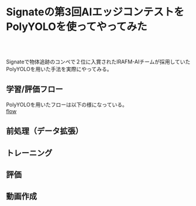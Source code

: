# Signateの第3回AIエッジコンテストをPolyYOLOを使ってやってみた
<br>
<br>

Signateで物体追跡のコンペで２位に入賞されたIRAFM-AIチームが採用していたPolyYOLOを用いた手法を実際にやってみる。

## 学習/評価フロー
PolyYOLOを用いたフローは以下の様になっている。  
[flow](https://github.com/takatoshi-ii/diveintocode-ml/blob/master/%E5%8D%92%E6%A5%AD%E8%AA%B2%E9%A1%8C/flow.png)



## 前処理（データ拡張）



## トレーニング



## 評価



## 動画作成
